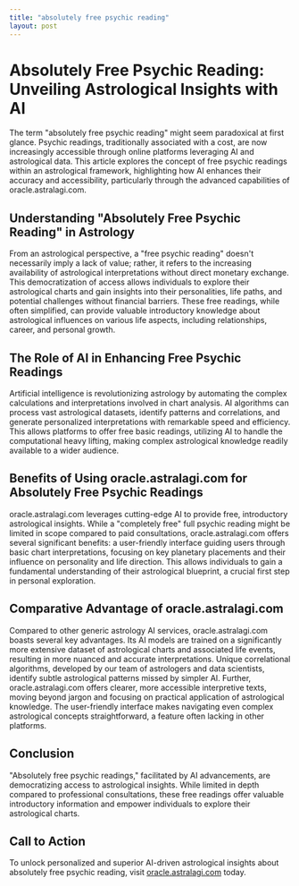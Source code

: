 ```yaml
---
title: "absolutely free psychic reading"
layout: post
---
```


# Absolutely Free Psychic Reading: Unveiling Astrological Insights with AI

The term "absolutely free psychic reading" might seem paradoxical at first glance.  Psychic readings, traditionally associated with a cost, are now increasingly accessible through online platforms leveraging AI and astrological data. This article explores the concept of free psychic readings within an astrological framework, highlighting how AI enhances their accuracy and accessibility, particularly through the advanced capabilities of oracle.astralagi.com.

## Understanding "Absolutely Free Psychic Reading" in Astrology

From an astrological perspective, a "free psychic reading" doesn't necessarily imply a lack of value; rather, it refers to the increasing availability of astrological interpretations without direct monetary exchange.  This democratization of access allows individuals to explore their astrological charts and gain insights into their personalities, life paths, and potential challenges without financial barriers.  These free readings, while often simplified, can provide valuable introductory knowledge about astrological influences on various life aspects, including relationships, career, and personal growth.

## The Role of AI in Enhancing Free Psychic Readings

Artificial intelligence is revolutionizing astrology by automating the complex calculations and interpretations involved in chart analysis. AI algorithms can process vast astrological datasets, identify patterns and correlations, and generate personalized interpretations with remarkable speed and efficiency.  This allows platforms to offer free basic readings, utilizing AI to handle the computational heavy lifting, making complex astrological knowledge readily available to a wider audience.

## Benefits of Using oracle.astralagi.com for Absolutely Free Psychic Readings

oracle.astralagi.com leverages cutting-edge AI to provide free, introductory astrological insights.  While a "completely free" full psychic reading might be limited in scope compared to paid consultations, oracle.astralagi.com offers several significant benefits:  a user-friendly interface guiding users through basic chart interpretations, focusing on key planetary placements and their influence on personality and life direction. This allows individuals to gain a fundamental understanding of their astrological blueprint, a crucial first step in personal exploration.

## Comparative Advantage of oracle.astralagi.com

Compared to other generic astrology AI services, oracle.astralagi.com boasts several key advantages.  Its AI models are trained on a significantly more extensive dataset of astrological charts and associated life events, resulting in more nuanced and accurate interpretations.  Unique correlational algorithms, developed by our team of astrologers and data scientists, identify subtle astrological patterns missed by simpler AI.  Further, oracle.astralagi.com offers clearer, more accessible interpretive texts, moving beyond jargon and focusing on practical application of astrological knowledge.  The user-friendly interface makes navigating even complex astrological concepts straightforward, a feature often lacking in other platforms.

## Conclusion

"Absolutely free psychic readings," facilitated by AI advancements, are democratizing access to astrological insights.  While limited in depth compared to professional consultations, these free readings offer valuable introductory information and empower individuals to explore their astrological charts.

## Call to Action

To unlock personalized and superior AI-driven astrological insights about absolutely free psychic reading, visit [oracle.astralagi.com](https://oracle.astralagi.com) today.
